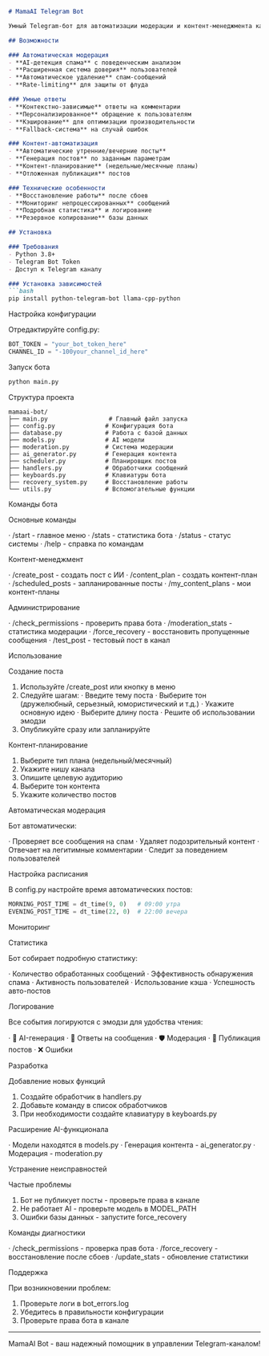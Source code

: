 ```markdown
# MamaAI Telegram Bot

Умный Telegram-бот для автоматизации модерации и контент-менеджмента каналов с использованием искусственного интеллекта.

## Возможности

### Автоматическая модерация
- **AI-детекция спама** с поведенческим анализом
- **Расширенная система доверия** пользователей
- **Автоматическое удаление** спам-сообщений
- **Rate-limiting** для защиты от флуда

### Умные ответы
- **Контекстно-зависимые** ответы на комментарии
- **Персонализированное** обращение к пользователям
- **Кэширование** для оптимизации производительности
- **Fallback-система** на случай ошибок

### Контент-автоматизация
- **Автоматические утренние/вечерние посты** 
- **Генерация постов** по заданным параметрам
- **Контент-планирование** (недельные/месячные планы)
- **Отложенная публикация** постов

### Технические особенности
- **Восстановление работы** после сбоев
- **Мониторинг непроцессированных** сообщений
- **Подробная статистика** и логирование
- **Резервное копирование** базы данных

## Установка

### Требования
- Python 3.8+
- Telegram Bot Token
- Доступ к Telegram каналу

### Установка зависимостей
```bash
pip install python-telegram-bot llama-cpp-python
```

Настройка конфигурации

Отредактируйте config.py:

```python
BOT_TOKEN = "your_bot_token_here"
CHANNEL_ID = "-100your_channel_id_here"
```

Запуск бота

```bash
python main.py
```

Структура проекта

```
mamaai-bot/
├── main.py                 # Главный файл запуска
├── config.py              # Конфигурация бота
├── database.py            # Работа с базой данных
├── models.py              # AI модели
├── moderation.py          # Система модерации
├── ai_generator.py        # Генерация контента
├── scheduler.py           # Планировщик постов
├── handlers.py            # Обработчики сообщений
├── keyboards.py           # Клавиатуры бота
├── recovery_system.py     # Восстановление работы
└── utils.py               # Вспомогательные функции
```

Команды бота

Основные команды

· /start - главное меню
· /stats - статистика бота
· /status - статус системы
· /help - справка по командам

Контент-менеджмент

· /create_post - создать пост с ИИ
· /content_plan - создать контент-план
· /scheduled_posts - запланированные посты
· /my_content_plans - мои контент-планы

Администрирование

· /check_permissions - проверить права бота
· /moderation_stats - статистика модерации
· /force_recovery - восстановить пропущенные сообщения
· /test_post - тестовый пост в канал

Использование

Создание поста

1. Используйте /create_post или кнопку в меню
2. Следуйте шагам:
   · Введите тему поста
   · Выберите тон (дружелюбный, серьезный, юмористический и т.д.)
   · Укажите основную идею
   · Выберите длину поста
   · Решите об использовании эмодзи
3. Опубликуйте сразу или запланируйте

Контент-планирование

1. Выберите тип плана (недельный/месячный)
2. Укажите нишу канала
3. Опишите целевую аудиторию
4. Выберите тон контента
5. Укажите количество постов

Автоматическая модерация

Бот автоматически:

· Проверяет все сообщения на спам
· Удаляет подозрительный контент
· Отвечает на легитимные комментарии
· Следит за поведением пользователей

Настройка расписания

В config.py настройте время автоматических постов:

```python
MORNING_POST_TIME = dt_time(9, 0)   # 09:00 утра
EVENING_POST_TIME = dt_time(22, 0)  # 22:00 вечера
```

Мониторинг

Статистика

Бот собирает подробную статистику:

· Количество обработанных сообщений
· Эффективность обнаружения спама
· Активность пользователей
· Использование кэша
· Успешность авто-постов

Логирование

Все события логируются с эмодзи для удобства чтения:

· 🤖 AI-генерация
· 💬 Ответы на сообщения
· 🛡️ Модерация
· 📢 Публикация постов
· ❌ Ошибки

Разработка

Добавление новых функций

1. Создайте обработчик в handlers.py
2. Добавьте команду в список обработчиков
3. При необходимости создайте клавиатуру в keyboards.py

Расширение AI-функционала

· Модели находятся в models.py
· Генерация контента - ai_generator.py
· Модерация - moderation.py

Устранение неисправностей

Частые проблемы

1. Бот не публикует посты - проверьте права в канале
2. Не работает AI - проверьте модель в MODEL_PATH
3. Ошибки базы данных - запустите force_recovery

Команды диагностики

· /check_permissions - проверка прав бота
· /force_recovery - восстановление после сбоев
· /update_stats - обновление статистики

Поддержка

При возникновении проблем:

1. Проверьте логи в bot_errors.log
2. Убедитесь в правильности конфигурации
3. Проверьте права бота в канале

---

MamaAI Bot - ваш надежный помощник в управлении Telegram-каналом!

```